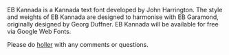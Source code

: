 EB Kannada is a Kannada text font developed by John Harrington. The style and weights of EB Kannada are designed to harmonise with EB Garamond, originally designed by Georg Duffner. EB Kannada will be available for free via Google Web Fonts.

Please do <a href="holler@poststudio.net">holler</a> with any comments or questions.
